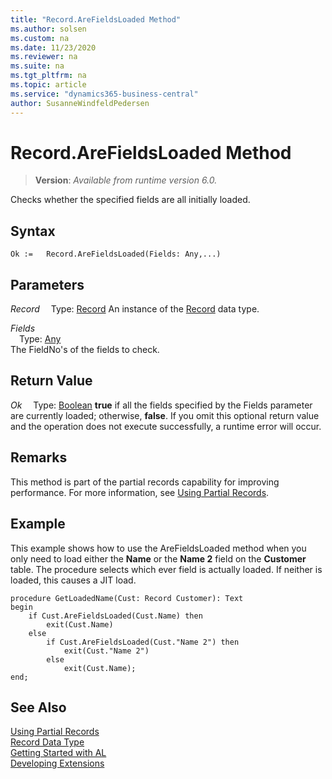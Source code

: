 ```yaml
---
title: "Record.AreFieldsLoaded Method"
ms.author: solsen
ms.custom: na
ms.date: 11/23/2020
ms.reviewer: na
ms.suite: na
ms.tgt_pltfrm: na
ms.topic: article
ms.service: "dynamics365-business-central"
author: SusanneWindfeldPedersen
---
```

[//]: # (START>DO_NOT_EDIT)
[//]: # (IMPORTANT:Do not edit any of the content between here and the END>DO_NOT_EDIT.)
[//]: # (Any modifications should be made in the .xml files in the ModernDev repo.)
# Record.AreFieldsLoaded Method
> **Version**: _Available from runtime version 6.0._

Checks whether the specified fields are all initially loaded.


## Syntax
```
Ok :=   Record.AreFieldsLoaded(Fields: Any,...)
```
## Parameters
*Record*
&emsp;Type: [Record](record-data-type.md)
An instance of the [Record](record-data-type.md) data type.

*Fields*  
&emsp;Type: [Any](../any/any-data-type.md)  
The FieldNo's of the fields to check.  


## Return Value
*Ok*
&emsp;Type: [Boolean](../boolean/boolean-data-type.md)
**true** if all the fields specified by the Fields parameter are currently loaded; otherwise, **false**. If you omit this optional return value and the operation does not execute successfully, a runtime error will occur.  


[//]: # (IMPORTANT: END>DO_NOT_EDIT)

## Remarks

This method is part of the partial records capability for improving performance. For more information, see [Using Partial Records](../../devenv-partial-records.md).

## Example

This example shows how to use the AreFieldsLoaded method when you only need to load either the **Name** or the **Name 2** field on the **Customer** table. The procedure selects which ever field is actually loaded. If neither is loaded, this causes a JIT load.

```
procedure GetLoadedName(Cust: Record Customer): Text 
begin 
    if Cust.AreFieldsLoaded(Cust.Name) then 
        exit(Cust.Name) 
    else 
        if Cust.AreFieldsLoaded(Cust."Name 2") then 
            exit(Cust."Name 2") 
        else 
            exit(Cust.Name);
end;
```

## See Also

[Using Partial Records](../../devenv-partial-records.md)  
[Record Data Type](record-data-type.md)  
[Getting Started with AL](../../devenv-get-started.md)  
[Developing Extensions](../../devenv-dev-overview.md)